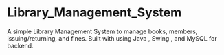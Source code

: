 # Library_Management_System
A simple Library Management System to manage books, members, issuing/returning, and fines. Built with using Java , Swing , and MySQL for backend.
